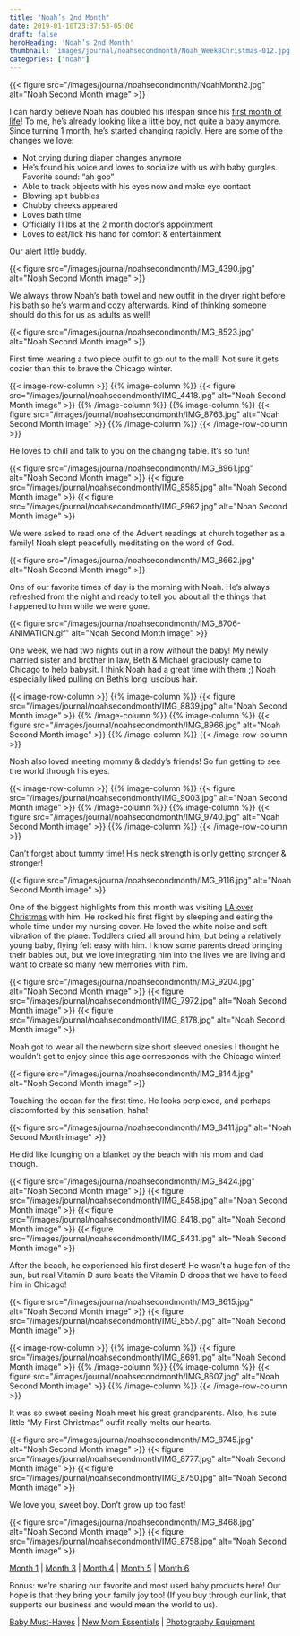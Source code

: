 ```yaml
---
title: "Noah’s 2nd Month"
date: 2019-01-10T23:37:53-05:00
draft: false
heroHeading: 'Noah’s 2nd Month'
thumbnail: 'images/journal/noahsecondmonth/Noah_Week8Christmas-012.jpg'
categories: ["noah"]
---
```


{{< figure src="/images/journal/noahsecondmonth/NoahMonth2.jpg" alt="Noah Second Month image" >}}

I can hardly believe Noah has doubled his lifespan since his [first month of life](/journal/noah-first-month/)! To me, he’s already looking like a little boy, not quite a baby anymore. Since turning 1 month, he’s started changing rapidly. Here are some of the changes we love:

- Not crying during diaper changes anymore
- He’s found his voice and loves to socialize with us with baby gurgles. Favorite sound: “ah goo” 
- Able to track objects with his eyes now and make eye contact
- Blowing spit bubbles
- Chubby cheeks appeared
- Loves bath time
- Officially 11 lbs at the 2 month doctor’s appointment
- Loves to eat/lick his hand for comfort & entertainment

Our alert little buddy. 

{{< figure src="/images/journal/noahsecondmonth/IMG_4390.jpg" alt="Noah Second Month image" >}}

We always throw Noah’s bath towel and new outfit in the dryer right before his bath so he’s warm and cozy afterwards. Kind of thinking someone should do this for us as adults as well!

{{< figure src="/images/journal/noahsecondmonth/IMG_8523.jpg" alt="Noah Second Month image" >}}

First time wearing a two piece outfit to go out to the mall! Not sure it gets cozier than this to brave the Chicago winter.

{{< image-row-column >}}
{{% image-column %}}
{{< figure src="/images/journal/noahsecondmonth/IMG_4418.jpg" alt="Noah Second Month image" >}}
{{% /image-column %}}
{{% image-column %}}
{{< figure src="/images/journal/noahsecondmonth/IMG_8763.jpg" alt="Noah Second Month image" >}}
{{% /image-column %}}
{{< /image-row-column >}}

He loves to chill and talk to you on the changing table. It’s so fun!

{{< figure src="/images/journal/noahsecondmonth/IMG_8961.jpg" alt="Noah Second Month image" >}}
{{< figure src="/images/journal/noahsecondmonth/IMG_8585.jpg" alt="Noah Second Month image" >}}
{{< figure src="/images/journal/noahsecondmonth/IMG_8962.jpg" alt="Noah Second Month image" >}}

We were asked to read one of the Advent readings at church together as a family! Noah slept peacefully meditating on the word of God. 

{{< figure src="/images/journal/noahsecondmonth/IMG_8662.jpg" alt="Noah Second Month image" >}}

One of our favorite times of day is the morning with Noah. He’s always refreshed from the night and ready to tell you about all the things that happened to him while we were gone. 

{{< figure src="/images/journal/noahsecondmonth/IMG_8706-ANIMATION.gif" alt="Noah Second Month image" >}}

One week, we had two nights out in a row without the baby! My newly married sister and brother in law, Beth & Michael graciously came to Chicago to help babysit. I think Noah had a great time with them ;) Noah especially liked pulling on Beth’s long luscious hair. 

{{< image-row-column >}}
{{% image-column %}}
{{< figure src="/images/journal/noahsecondmonth/IMG_8839.jpg" alt="Noah Second Month image" >}}
{{% /image-column %}}
{{% image-column %}}
{{< figure src="/images/journal/noahsecondmonth/IMG_8966.jpg" alt="Noah Second Month image" >}}
{{% /image-column %}}
{{< /image-row-column >}}

Noah also loved meeting mommy & daddy’s friends! So fun getting to see the world through his eyes.

{{< image-row-column >}}
{{% image-column %}}
{{< figure src="/images/journal/noahsecondmonth/IMG_9003.jpg" alt="Noah Second Month image" >}}
{{% /image-column %}}
{{% image-column %}}
{{< figure src="/images/journal/noahsecondmonth/IMG_9740.jpg" alt="Noah Second Month image" >}}
{{% /image-column %}}
{{< /image-row-column >}}

Can’t forget about tummy time! His neck strength is only getting stronger & stronger!

{{< figure src="/images/journal/noahsecondmonth/IMG_9116.jpg" alt="Noah Second Month image" >}}

One of the biggest highlights from this month was visiting [LA over Christmas](/travel/christmas-in-la-2018/) with him. He rocked his first flight by sleeping and eating the whole time under my nursing cover. He loved the white noise and soft vibration of the plane. Toddlers cried all around him, but being a relatively young baby, flying felt easy with him. I know some parents dread bringing their babies out, but we love integrating him into the lives we are living and want to create so many new memories with him.

{{< figure src="/images/journal/noahsecondmonth/IMG_9204.jpg" alt="Noah Second Month image" >}}
{{< figure src="/images/journal/noahsecondmonth/IMG_7972.jpg" alt="Noah Second Month image" >}}
{{< figure src="/images/journal/noahsecondmonth/IMG_8178.jpg" alt="Noah Second Month image" >}}

Noah got to wear all the newborn size short sleeved onesies I thought he wouldn’t get to enjoy since this age corresponds with the Chicago winter!

{{< figure src="/images/journal/noahsecondmonth/IMG_8144.jpg" alt="Noah Second Month image" >}}

Touching the ocean for the first time. He looks perplexed, and perhaps discomforted by this sensation, haha!

{{< figure src="/images/journal/noahsecondmonth/IMG_8411.jpg" alt="Noah Second Month image" >}}

He did like lounging on a blanket by the beach with his mom and dad though.

{{< figure src="/images/journal/noahsecondmonth/IMG_8424.jpg" alt="Noah Second Month image" >}}
{{< figure src="/images/journal/noahsecondmonth/IMG_8458.jpg" alt="Noah Second Month image" >}}
{{< figure src="/images/journal/noahsecondmonth/IMG_8418.jpg" alt="Noah Second Month image" >}}
{{< figure src="/images/journal/noahsecondmonth/IMG_8431.jpg" alt="Noah Second Month image" >}}

After the beach, he experienced his first desert! He wasn’t a huge fan of the sun, but real Vitamin D sure beats the Vitamin D drops that we have to feed him in Chicago!

{{< figure src="/images/journal/noahsecondmonth/IMG_8615.jpg" alt="Noah Second Month image" >}}
{{< figure src="/images/journal/noahsecondmonth/IMG_8557.jpg" alt="Noah Second Month image" >}}

{{< image-row-column >}}
{{% image-column %}}
{{< figure src="/images/journal/noahsecondmonth/IMG_8691.jpg" alt="Noah Second Month image" >}}
{{% /image-column %}}
{{% image-column %}}
{{< figure src="/images/journal/noahsecondmonth/IMG_8607.jpg" alt="Noah Second Month image" >}}
{{% /image-column %}}
{{< /image-row-column >}}

It was so sweet seeing Noah meet his great grandparents. Also, his cute little “My First Christmas” outfit really melts our hearts.

{{< figure src="/images/journal/noahsecondmonth/IMG_8745.jpg" alt="Noah Second Month image" >}}
{{< figure src="/images/journal/noahsecondmonth/IMG_8777.jpg" alt="Noah Second Month image" >}}
{{< figure src="/images/journal/noahsecondmonth/IMG_8750.jpg" alt="Noah Second Month image" >}}

We love you, sweet boy. Don’t grow up too fast!

{{< figure src="/images/journal/noahsecondmonth/IMG_8468.jpg" alt="Noah Second Month image" >}}
{{< figure src="/images/journal/noahsecondmonth/IMG_8758.jpg" alt="Noah Second Month image" >}}

[Month 1](/journal/first-month) | [Month 3](/journal/third-month) | [Month 4](/journal/fourth-month) | [Month 5](/journal/fifth-month) | [Month 6](/journal/sixth-month)

Bonus: we’re sharing our favorite and most used baby products here! Our hope is that they bring your family joy too! (If you buy through our link, that supports our business and would mean the world to us). 

[Baby Must-Haves](https://kit.com/ivanasteven/our-baby-must-haves) | [New Mom Essentials](https://kit.com/ivanasteven/new-mom-essentials) | [Photography Equipment](https://kit.com/ivanasteven/photography-gear)